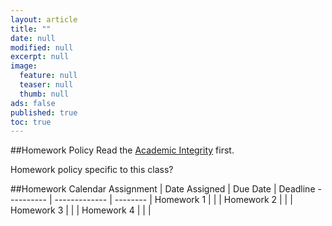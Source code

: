 ```yaml
---
layout: article
title: ""
date: null
modified: null
excerpt: null
image: 
  feature: null
  teaser: null
  thumb: null
ads: false
published: true
toc: true
---
```


##Homework Policy
Read the [Academic Integrity](http://www.faculty.umd.edu/teach/integrity.html) first.

Homework policy specific to this class?

##Homework Calendar
Assignment | Date Assigned | Due Date | Deadline
---------- | ------------- | -------- |
Homework 1 |               |          |
Homework 2 |               |          |
Homework 3 |               |          |
Homework 4 |               |          |